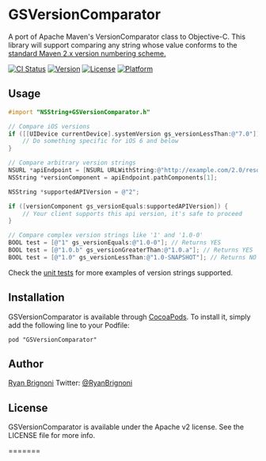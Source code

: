 # GSVersionComparator

A port of Apache Maven's VersionComparator class to Objective-C. This library will support comparing any string whose 
value conforms to the [standard Maven 2.x version numbering scheme.](http://mojo.codehaus.org/versions-maven-plugin/version-rules.html)

[![CI Status](http://img.shields.io/travis/gliders/GSVersionComparator.svg?style=flat)](https://travis-ci.org/gliders/GSVersionComparator)
[![Version](https://img.shields.io/cocoapods/v/GSVersionComparator.svg?style=flat)](http://cocoadocs.org/docsets/GSVersionComparator)
[![License](https://img.shields.io/cocoapods/l/GSVersionComparator.svg?style=flat)](http://cocoadocs.org/docsets/GSVersionComparator)
[![Platform](https://img.shields.io/cocoapods/p/GSVersionComparator.svg?style=flat)](http://cocoadocs.org/docsets/GSVersionComparator)

## Usage

```objective-c
#import "NSString+GSVersionComparator.h"

// Compare iOS versions
if ([[UIDevice currentDevice].systemVersion gs_versionLessThan:@"7.0"]) {
    // Do something specific for iOS 6 and below 
}

// Compare arbitrary version strings
NSURL *apiEndpoint = [NSURL URLWithString:@"http://example.com/2.0/resource"];
NSString *versionComponent = apiEndpoint.pathComponents[1];

NSString *supportedAPIVersion = @"2";

if ([versionComponent gs_versionEquals:supportedAPIVersion]) {
    // Your client supports this api version, it's safe to proceed
}

// Compare complex version strings like '1' and '1.0-0'
BOOL test = [@"1" gs_versionEquals:@"1.0-0"]; // Returns YES
BOOL test = [@"1.0.b" gs_versionGreaterThan:@"1.0.a"]; // Returns YES
BOOL test = [@"1.0" gs_versionLessThan:@"1.0-SNAPSHOT"]; // Returns NO

```

Check the [unit tests](https://github.com/gliders/GSVersionComparator/blob/master/Example/Tests/GSVersionComparatorTests.m) for more examples of version strings supported.

## Installation

GSVersionComparator is available through [CocoaPods](http://cocoapods.org). To install
it, simply add the following line to your Podfile:

    pod "GSVersionComparator"

## Author

[Ryan Brignoni](https://github.com/castral)
Twitter: [@RyanBrignoni](https://twitter.com/RyanBrignoni)

## License

GSVersionComparator is available under the Apache v2 license. See the LICENSE file for more info.

=======
